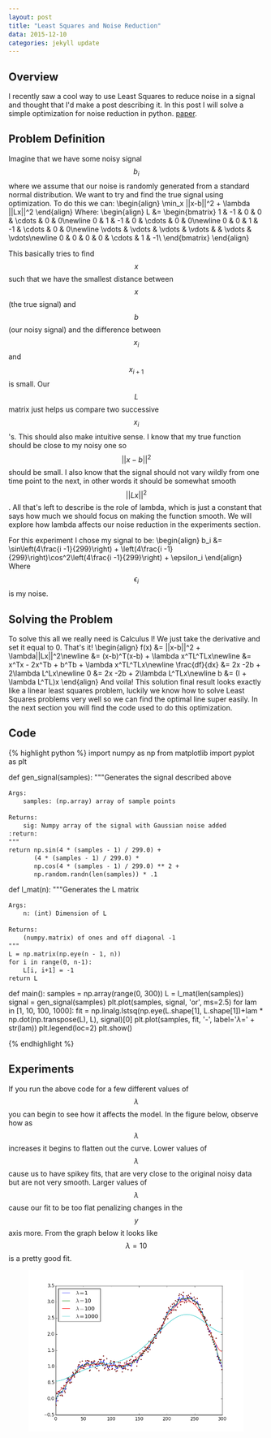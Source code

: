 ```yaml
---
layout: post
title: "Least Squares and Noise Reduction"
data: 2015-12-10
categories: jekyll update
---
```


<head>
  <script type="text/javascript"
          src="http://cdn.mathjax.org/mathjax/latest/MathJax.js?config=TeX-AMS-MML_HTMLorMML">
  </script>
</head>

## **Overview**
  I recently saw a cool way to use Least Squares to reduce noise in a signal and thought that
  I'd make a post describing it.  In this post I will solve a simple optimization for noise
  reduction in python.
  <a target = "_blank" href = "http://web.stanford.edu/~hastie/Papers/gap.pdf">paper</a>.
  
## **Problem Definition**
  Imagine that we have some noisy signal $$b_i$$ where we assume that our noise is randomly
  generated from a standard normal distribution.  We want to try and find the true signal
  using optimization.  To do this we can:
  \begin{align}
    \min_x ||x-b||^2 + \lambda ||Lx||^2
  \end{align}
  Where:
  \begin{align}
    L &= \begin{bmatrix}
      1 & -1 & 0 & 0 & \cdots & 0 & 0\newline
      0 & 1 & -1 & 0 & \cdots & 0 & 0\newline
      0 & 0 & 1 & -1 & \cdots & 0 & 0\newline
      \vdots & \vdots & \vdots & \vdots &  & \vdots & \vdots\newline
      0 & 0 & 0 & 0 & \cdots & 1 & -1\\
    \end{bmatrix}
  \end{align}
  
  This basically tries to find $$x$$ such that we have the smallest distance between $$x$$
  (the true signal) and $$b$$ (our noisy signal) and the difference between $$x_i$$ and $$x_{i+1}$$
  is small.  Our $$L$$ matrix just helps us compare two successive $$x_i$$'s.  This should
  also make intuitive sense.  I know that my true function should be close to my noisy one
  so $$||x-b||^2$$ should be small.  I also know that the signal should not vary wildly from
  one time point to the next, in other words it should be somewhat smooth $$||Lx||^2$$.  All
  that's left to describe is the role of lambda, which is just a constant that says how much
  we should focus on making the function smooth.  We will explore how lambda affects our 
  noise reduction in the experiments section.
  
  For this experiment I chose my signal to be:
  \begin{align}
    b_i &= \sin\left(4\frac{i -1}{299}\right) + \left(4\frac{i -1}{299}\right)\cos^2\left(4\frac{i -1}{299}\right) + \epsilon_i
  \end{align}
  Where $$\epsilon_i$$ is my noise.
  
## **Solving the Problem**
  To solve this all we really need is Calculus I!  We just take the derivative and set it 
  equal to 0.  That's it!
  \begin{align}
  f(x) &= ||x-b||^2 + \lambda||Lx||^2\newline
  &= (x-b)^T(x-b) + \lambda x^TL^TLx\newline
  &= x^Tx - 2x^Tb + b^Tb + \lambda x^TL^TLx\newline
  \frac{df}{dx} &= 2x -2b + 2\lambda L^Lx\newline
  0 &= 2x -2b + 2\lambda L^TLx\newline
  b &= (I + \lambda L^TL)x
  \end{align}
  And voila!  This solution final result looks exactly like a linear least squares problem, luckily
  we know how to solve Least Squares problems very well so we can find the optimal line super easily.
  In the next section you will find the code used to do this optimization.
  
## **Code**
{% highlight python %}
import numpy as np
from matplotlib import pyplot as plt


def gen_signal(samples):
    """Generates the signal described above

    Args:
        samples: (np.array) array of sample points

    Returns:
        sig: Numpy array of the signal with Gaussian noise added
    :return:
    """
    return np.sin(4 * (samples - 1) / 299.0) + 
           (4 * (samples - 1) / 299.0) * 
    	   np.cos(4 * (samples - 1) / 299.0) ** 2 + 
    	   np.random.randn(len(samples)) * .1



def l_mat(n):
    """Generates the L matrix

    Args:
        n: (int) Dimension of L

    Returns:
        (numpy.matrix) of ones and off diagonal -1
    """
    L = np.matrix(np.eye(n - 1, n))
    for i in range(0, n-1):
        L[i, i+1] = -1
    return L

def main():
    samples = np.array(range(0, 300))
    L = l_mat(len(samples))
    signal = gen_signal(samples)
    plt.plot(samples, signal, 'or', ms=2.5)
    for lam in [1, 10, 100, 1000]:
        fit = np.linalg.lstsq(np.eye(L.shape[1], L.shape[1])+lam * np.dot(np.transpose(L), L), signal)[0]
        plt.plot(samples, fit, '-', label='$\lambda =$' + str(lam))
    plt.legend(loc=2)
    plt.show()
    
{% endhighlight %}

## **Experiments**
If you run the above code for a few different values of $$\lambda$$ you can begin to see how
it affects the model.  In the figure below, observe how as $$\lambda$$ increases it begins to flatten out the curve.
Lower values of $$\lambda$$ cause us to have spikey fits, that are very close to the original
noisy data but are not very smooth.  Larger values of $$\lambda$$ cause our fit to be too
flat penalizing changes in the $$y$$ axis more.  From the graph below it looks like $$\lambda =10$$
is a pretty good fit.

  <figure class="half">
	<img src="/assets/Opt_Noise_Reduction/figure_1.png">
  </figure>






